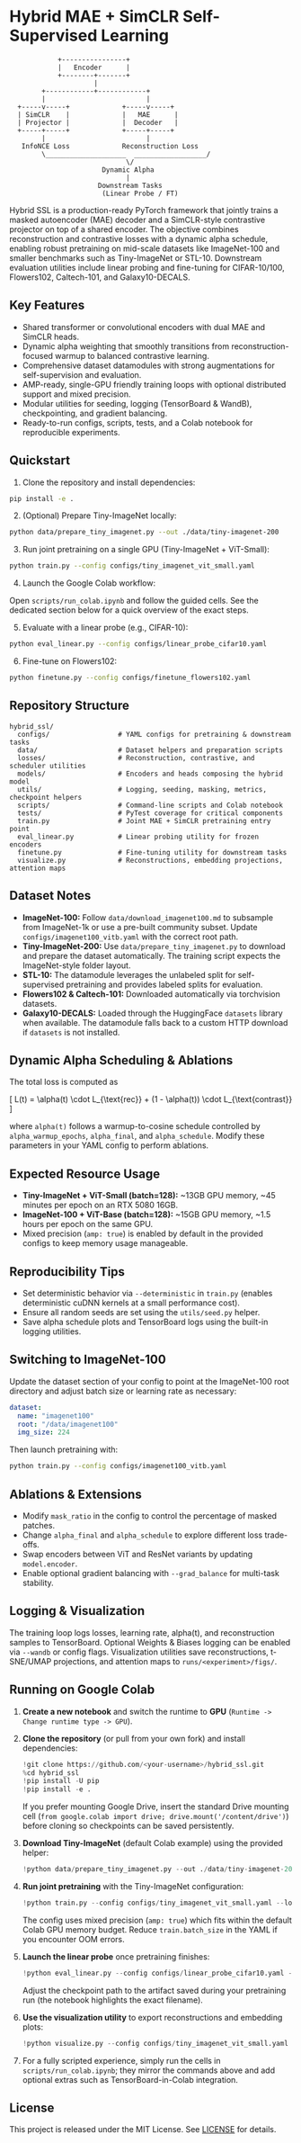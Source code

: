 # Hybrid MAE + SimCLR Self-Supervised Learning

```
            +----------------+
            |   Encoder      |
            +--------+-------+
                     |
        +------------+------------+
        |                         |
  +-----v-----+             +-----v-----+
  | SimCLR    |             |   MAE      |
  | Projector |             |  Decoder   |
  +-----+-----+             +-----+-----+
        |                         |
   InfoNCE Loss             Reconstruction Loss
        \____________________  __________________/
                             \/
                       Dynamic Alpha
                             |
                      Downstream Tasks
                       (Linear Probe / FT)
```

Hybrid SSL is a production-ready PyTorch framework that jointly trains a masked autoencoder (MAE) decoder and a SimCLR-style contrastive projector on top of a shared encoder. The objective combines reconstruction and contrastive losses with a dynamic alpha schedule, enabling robust pretraining on mid-scale datasets like ImageNet-100 and smaller benchmarks such as Tiny-ImageNet or STL-10. Downstream evaluation utilities include linear probing and fine-tuning for CIFAR-10/100, Flowers102, Caltech-101, and Galaxy10-DECALS.

## Key Features

* Shared transformer or convolutional encoders with dual MAE and SimCLR heads.
* Dynamic alpha weighting that smoothly transitions from reconstruction-focused warmup to balanced contrastive learning.
* Comprehensive dataset datamodules with strong augmentations for self-supervision and evaluation.
* AMP-ready, single-GPU friendly training loops with optional distributed support and mixed precision.
* Modular utilities for seeding, logging (TensorBoard & WandB), checkpointing, and gradient balancing.
* Ready-to-run configs, scripts, tests, and a Colab notebook for reproducible experiments.

## Quickstart

1. Clone the repository and install dependencies:

```bash
pip install -e .
```

2. (Optional) Prepare Tiny-ImageNet locally:

```bash
python data/prepare_tiny_imagenet.py --out ./data/tiny-imagenet-200
```

3. Run joint pretraining on a single GPU (Tiny-ImageNet + ViT-Small):

```bash
python train.py --config configs/tiny_imagenet_vit_small.yaml
```

4. Launch the Google Colab workflow:

Open `scripts/run_colab.ipynb` and follow the guided cells. See the dedicated section below for a quick overview of the exact steps.

5. Evaluate with a linear probe (e.g., CIFAR-10):

```bash
python eval_linear.py --config configs/linear_probe_cifar10.yaml
```

6. Fine-tune on Flowers102:

```bash
python finetune.py --config configs/finetune_flowers102.yaml
```

## Repository Structure

```
hybrid_ssl/
  configs/                 # YAML configs for pretraining & downstream tasks
  data/                    # Dataset helpers and preparation scripts
  losses/                  # Reconstruction, contrastive, and scheduler utilities
  models/                  # Encoders and heads composing the hybrid model
  utils/                   # Logging, seeding, masking, metrics, checkpoint helpers
  scripts/                 # Command-line scripts and Colab notebook
  tests/                   # PyTest coverage for critical components
  train.py                 # Joint MAE + SimCLR pretraining entry point
  eval_linear.py           # Linear probing utility for frozen encoders
  finetune.py              # Fine-tuning utility for downstream tasks
  visualize.py             # Reconstructions, embedding projections, attention maps
```

## Dataset Notes

* **ImageNet-100:** Follow `data/download_imagenet100.md` to subsample from ImageNet-1k or use a pre-built community subset. Update `configs/imagenet100_vitb.yaml` with the correct root path.
* **Tiny-ImageNet-200:** Use `data/prepare_tiny_imagenet.py` to download and prepare the dataset automatically. The training script expects the ImageNet-style folder layout.
* **STL-10:** The datamodule leverages the unlabeled split for self-supervised pretraining and provides labeled splits for evaluation.
* **Flowers102 & Caltech-101:** Downloaded automatically via torchvision datasets.
* **Galaxy10-DECALS:** Loaded through the HuggingFace `datasets` library when available. The datamodule falls back to a custom HTTP download if `datasets` is not installed.

## Dynamic Alpha Scheduling & Ablations

The total loss is computed as

\[ L(t) = \alpha(t) \cdot L_{\text{rec}} + (1 - \alpha(t)) \cdot L_{\text{contrast}} \]

where `alpha(t)` follows a warmup-to-cosine schedule controlled by `alpha_warmup_epochs`, `alpha_final`, and `alpha_schedule`. Modify these parameters in your YAML config to perform ablations.

## Expected Resource Usage

* **Tiny-ImageNet + ViT-Small (batch=128):** ~13GB GPU memory, ~45 minutes per epoch on an RTX 5080 16GB.
* **ImageNet-100 + ViT-Base (batch=128):** ~15GB GPU memory, ~1.5 hours per epoch on the same GPU.
* Mixed precision (`amp: true`) is enabled by default in the provided configs to keep memory usage manageable.

## Reproducibility Tips

* Set deterministic behavior via `--deterministic` in `train.py` (enables deterministic cuDNN kernels at a small performance cost).
* Ensure all random seeds are set using the `utils/seed.py` helper.
* Save alpha schedule plots and TensorBoard logs using the built-in logging utilities.

## Switching to ImageNet-100

Update the dataset section of your config to point at the ImageNet-100 root directory and adjust batch size or learning rate as necessary:

```yaml
dataset:
  name: "imagenet100"
  root: "/data/imagenet100"
  img_size: 224
```

Then launch pretraining with:

```bash
python train.py --config configs/imagenet100_vitb.yaml
```

## Ablations & Extensions

* Modify `mask_ratio` in the config to control the percentage of masked patches.
* Change `alpha_final` and `alpha_schedule` to explore different loss trade-offs.
* Swap encoders between ViT and ResNet variants by updating `model.encoder`.
* Enable optional gradient balancing with `--grad_balance` for multi-task stability.

## Logging & Visualization

The training loop logs losses, learning rate, alpha(t), and reconstruction samples to TensorBoard. Optional Weights & Biases logging can be enabled via `--wandb` or config flags. Visualization utilities save reconstructions, t-SNE/UMAP projections, and attention maps to `runs/<experiment>/figs/`.

## Running on Google Colab

1. **Create a new notebook** and switch the runtime to **GPU** (`Runtime -> Change runtime type -> GPU`).
2. **Clone the repository** (or pull from your own fork) and install dependencies:

   ```python
   !git clone https://github.com/<your-username>/hybrid_ssl.git
   %cd hybrid_ssl
   !pip install -U pip
   !pip install -e .
   ```

   If you prefer mounting Google Drive, insert the standard Drive mounting cell (`from google.colab import drive; drive.mount('/content/drive')`) before cloning so checkpoints can be saved persistently.

3. **Download Tiny-ImageNet** (default Colab example) using the provided helper:

   ```python
   !python data/prepare_tiny_imagenet.py --out ./data/tiny-imagenet-200
   ```

4. **Run joint pretraining** with the Tiny-ImageNet configuration:

   ```python
   !python train.py --config configs/tiny_imagenet_vit_small.yaml --logging.out_dir runs/colab_tiny
   ```

   The config uses mixed precision (`amp: true`) which fits within the default Colab GPU memory budget. Reduce `train.batch_size` in the YAML if you encounter OOM errors.

5. **Launch the linear probe** once pretraining finishes:

   ```python
   !python eval_linear.py --config configs/linear_probe_cifar10.yaml --checkpoint.encoder_ckpt checkpoints/tiny_vits_last.pt
   ```

   Adjust the checkpoint path to the artifact saved during your pretraining run (the notebook highlights the exact filename).

6. **Use the visualization utility** to export reconstructions and embedding plots:

   ```python
   !python visualize.py --config configs/tiny_imagenet_vit_small.yaml --checkpoint checkpoints/tiny_vits_last.pt --output runs/colab_tiny/figs
   ```

7. For a fully scripted experience, simply run the cells in `scripts/run_colab.ipynb`; they mirror the commands above and add optional extras such as TensorBoard-in-Colab integration.

## License

This project is released under the MIT License. See [LICENSE](LICENSE) for details.
